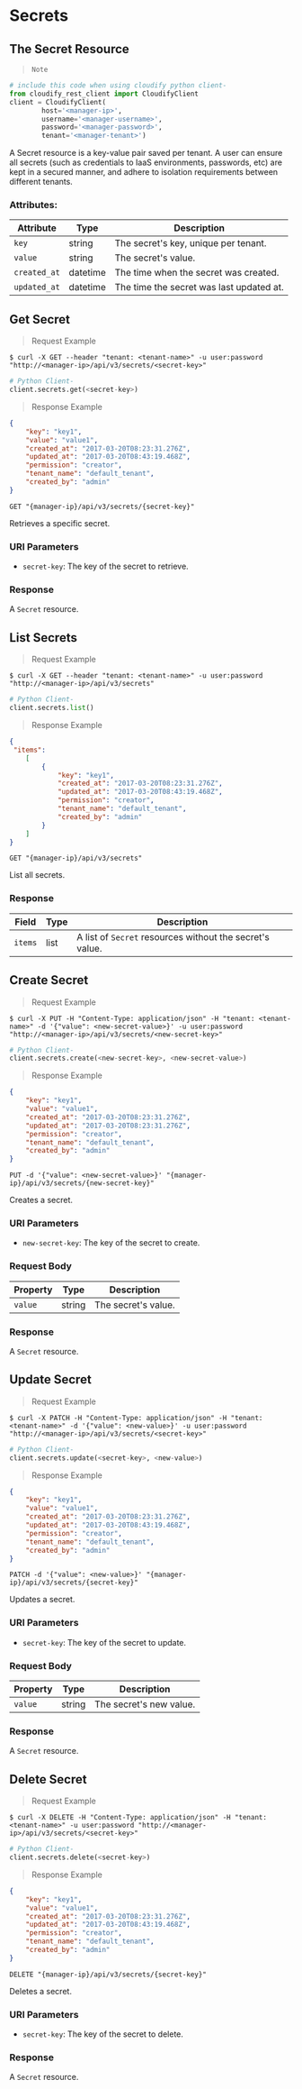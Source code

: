 # Secrets

## The Secret Resource

> `Note`

```python
# include this code when using cloudify python client-
from cloudify_rest_client import CloudifyClient
client = CloudifyClient(
        host='<manager-ip>',
        username='<manager-username>',
        password='<manager-password>',
        tenant='<manager-tenant>')
```

A Secret resource is a key-value pair saved per tenant.
A user can ensure all secrets (such as credentials to IaaS environments, passwords, etc) are kept in a secured manner,
and adhere to isolation requirements between different tenants.



### Attributes:

Attribute | Type | Description
--------- | ------- | -------
`key` | string | The secret's key, unique per tenant.
`value` | string | The secret's value.
`created_at` | datetime | The time when the secret was created.
`updated_at` | datetime | The time the secret was last updated at.


## Get Secret

> Request Example

```shell
$ curl -X GET --header "tenant: <tenant-name>" -u user:password "http://<manager-ip>/api/v3/secrets/<secret-key>"
```

```python
# Python Client-
client.secrets.get(<secret-key>)
```

> Response Example

```json
{
    "key": "key1",
    "value": "value1",
    "created_at": "2017-03-20T08:23:31.276Z",
    "updated_at": "2017-03-20T08:43:19.468Z",
    "permission": "creator",
    "tenant_name": "default_tenant",
    "created_by": "admin"
}
```

`GET "{manager-ip}/api/v3/secrets/{secret-key}"`

Retrieves a specific secret.

### URI Parameters
* `secret-key`: The key of the secret to retrieve.

### Response
A `Secret` resource.





## List Secrets

> Request Example

```shell
$ curl -X GET --header "tenant: <tenant-name>" -u user:password "http://<manager-ip>/api/v3/secrets"
```

```python
# Python Client-
client.secrets.list()
```

> Response Example

```json
{
 "items":
    [
        {
            "key": "key1",
            "created_at": "2017-03-20T08:23:31.276Z",
            "updated_at": "2017-03-20T08:43:19.468Z",
            "permission": "creator",
            "tenant_name": "default_tenant",
            "created_by": "admin"
        }
    ]
}
```

`GET "{manager-ip}/api/v3/secrets"`

List all secrets.

### Response
Field | Type | Description
--------- | ------- | -------
`items` | list | A list of `Secret` resources without the secret's value.





## Create Secret

> Request Example

```shell
$ curl -X PUT -H "Content-Type: application/json" -H "tenant: <tenant-name>" -d '{"value": <new-secret-value>}' -u user:password "http://<manager-ip>/api/v3/secrets/<new-secret-key>"
```

```python
# Python Client-
client.secrets.create(<new-secret-key>, <new-secret-value>)
```

> Response Example

```json
{
    "key": "key1",
    "value": "value1",
    "created_at": "2017-03-20T08:23:31.276Z",
    "updated_at": "2017-03-20T08:23:31.276Z",
    "permission": "creator",
    "tenant_name": "default_tenant",
    "created_by": "admin"
}
```

`PUT -d '{"value": <new-secret-value>}' "{manager-ip}/api/v3/secrets/{new-secret-key}"`

Creates a secret.

### URI Parameters
* `new-secret-key`: The key of the secret to create.

### Request Body
Property | Type | Description
--------- | ------- | -----------
`value` | string | The secret's value.

### Response
A `Secret` resource.





## Update Secret

> Request Example

```shell
$ curl -X PATCH -H "Content-Type: application/json" -H "tenant: <tenant-name>" -d '{"value": <new-value>}' -u user:password "http://<manager-ip>/api/v3/secrets/<secret-key>"
```

```python
# Python Client-
client.secrets.update(<secret-key>, <new-value>)
```

> Response Example

```json
{
    "key": "key1",
    "value": "value1",
    "created_at": "2017-03-20T08:23:31.276Z",
    "updated_at": "2017-03-20T08:43:19.468Z",
    "permission": "creator",
    "tenant_name": "default_tenant",
    "created_by": "admin"
}
```

`PATCH -d '{"value": <new-value>}' "{manager-ip}/api/v3/secrets/{secret-key}"`

Updates a secret.

### URI Parameters
* `secret-key`: The key of the secret to update.

### Request Body
Property | Type | Description
--------- | ------- | -----------
`value` | string | The secret's new value.

### Response
A `Secret` resource.





## Delete Secret

> Request Example

```shell
$ curl -X DELETE -H "Content-Type: application/json" -H "tenant: <tenant-name>" -u user:password "http://<manager-ip>/api/v3/secrets/<secret-key>"
```

```python
# Python Client-
client.secrets.delete(<secret-key>)
```

> Response Example

```json
{
    "key": "key1",
    "value": "value1",
    "created_at": "2017-03-20T08:23:31.276Z",
    "updated_at": "2017-03-20T08:43:19.468Z",
    "permission": "creator",
    "tenant_name": "default_tenant",
    "created_by": "admin"
}
```

`DELETE "{manager-ip}/api/v3/secrets/{secret-key}"`

Deletes a secret.

### URI Parameters
* `secret-key`: The key of the secret to delete.

### Response
A `Secret` resource.
